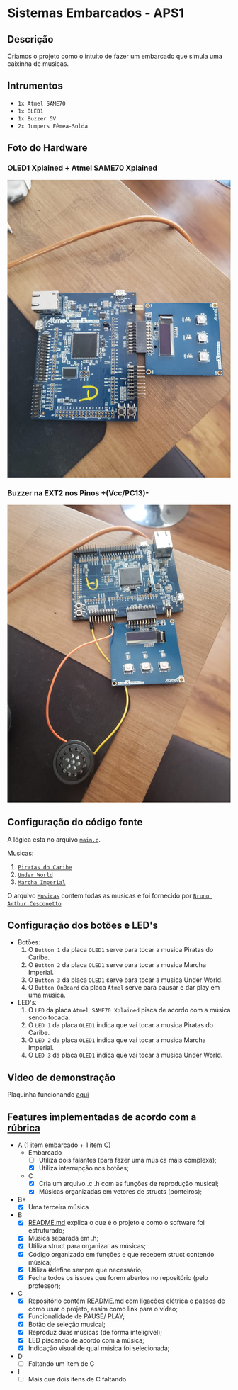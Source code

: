 # Sistemas Embarcados - APS1

## Descrição
Criamos o projeto como o intuito de fazer um embarcado que simula uma caixinha de musicas.

## Intrumentos
- `1x Atmel SAME70`
- `1x OLED1`
- `1x Buzzer 5V`
- `2x Jumpers Fêmea-Solda`

## Foto do Hardware

### OLED1 Xplained + Atmel SAME70 Xplained

![Placa + OLED1](./Imagem_SemBuzzer.jpeg)

### Buzzer na EXT2 nos Pinos +(Vcc/PC13)-

![PLaca + OLED1 + Buzzer](./Imagem_ComBuzzer.jpeg)

## Configuração do código fonte
A lógica esta no arquivo [`main.c`](/src/main.c).

Musicas:
1. [`Piratas do Caribe`](/src/musicas.h)
2. [`Under World`](/src/musicas.h)
3. [`Marcha Imperial`](/src/musicas.h)

O arquivo [`Musicas`](/src/musicas.h) contem todas as musicas e foi fornecido por [`Bruno Arthur Cesconetto`](https://github.com/brunoartc/) 

## Configuração dos botões e LED's
- Botões:
  1. O `Button 1` da placa `OLED1` serve para tocar a musica Piratas do Caribe.
  2. O `Button 2` da placa `OLED1` serve para tocar a musica Marcha Imperial.
  3. O `Button 3` da placa `OLED1` serve para tocar a musica Under World.
  4. O `Button OnBoard` da placa `Atmel` serve para pausar e dar play em uma musica.
- LED's:
  1. O `LED` da placa `Atmel SAME70 Xplained` pisca de acordo com a música sendo tocada.
  2. O `LED 1` da placa `OLED1` indica que vai tocar a musica Piratas do Caribe.
  3. O `LED 2` da placa `OLED1` indica que vai tocar a musica Marcha Imperial.
  4. O `LED 3` da placa `OLED1` indica que vai tocar a musica Under World.

## Video de demonstração

Plaquinha funcionando [aqui](https://www.youtube.com/watch?v=Da765G66s0g&t=12s)

## Features implementadas de acordo com a [rúbrica](https://insper.github.io/ComputacaoEmbarcada/APS-1-Musical/)
- A (1 item embarcado + 1 item C)
  - Embarcado
    - [ ] Utiliza dois falantes (para fazer uma música mais complexa);
    - [x] Utiliza interrupção nos botões;
  - C
    - [x] Cria um arquivo .c .h com as funções de reprodução musical;
    - [x] Músicas organizadas em vetores de structs (ponteiros);

- B+
  - [x] Uma terceira música

- B
  - [x] [README.md](/README.md) explica o que é o projeto e como o software foi estruturado;
  - [x] Música separada em .h;
  - [x] Utiliza struct para organizar as músicas;
  - [x] Código organizado em funções e que recebem struct contendo música;
  - [x] Utiliza #define sempre que necessário;
  - [x] Fecha todos os issues que forem abertos no repositório (pelo professor);

- C
  - [x] Repositório contém [README.md](/README.md) com ligações elétrica e passos de como usar o projeto, assim como link para o vídeo;
  - [x] Funcionalidade de PAUSE/ PLAY;
  - [x] Botão de seleção musical;
  - [x] Reproduz duas músicas (de forma inteligível);
  - [x] LED piscando de acordo com a música;
  - [x] Indicação visual de qual música foi selecionada;

- D
  - [ ] Faltando um item de C

- I
  - [ ] Mais que dois itens de C faltando
